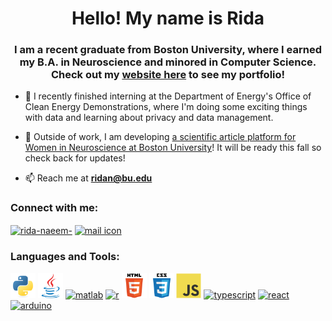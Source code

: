 <h1 align="center">Hello! My name is Rida</h1>
<h3 align="center">I am a recent graduate from Boston University, where I earned my B.A. in Neuroscience and minored in Computer Science. Check out my <a href="https://www.rnaeem.com">website here</a> to see my portfolio!</h3>

- 💼 I recently finished interning at the Department of Energy's Office of Clean Energy Demonstrations, where I'm doing some exciting things with data and learning about privacy and data management.
 
- 🔭 Outside of work, I am developing [a scientific article platform for Women in Neuroscience at Boston University](https://github.com/ridanaeeem/win-journal)! It will be ready this fall so check back for updates!

- 📫 Reach me at **ridan@bu.edu**

<h3 align="left">Connect with me:</h3>
<p align="left">
<a href="https://www.linkedin.com/in/rida-naeem-/" target="_blank"><img align="center" src="https://raw.githubusercontent.com/rahuldkjain/github-profile-readme-generator/master/src/images/icons/Social/linked-in-alt.svg" alt="rida-naeem-" height="30" width="40" /></a>
  <a href="mailto:ridan@bu.edu" target="_blank"><img align="center" src="https://media.istockphoto.com/id/1182752955/vector/mail-icon-envelope-sign-email-icon-letter-icon-gmail.jpg?s=612x612&w=0&k=20&c=5KtkmCB8H8sEtzL7sVC8NGzj5tq_eWAjUCcHHQoHEo4=" alt="mail icon" height="40" width="40" /></a>
</p>

<h3 align="left">Languages and Tools:</h3>
<p align="left"> 
<a href="https://www.python.org" target="_blank" rel="noreferrer"> <img src="https://raw.githubusercontent.com/devicons/devicon/master/icons/python/python-original.svg" alt="python" width="40" height="40"/></a> 
<a href="https://www.java.com" target="_blank" rel="noreferrer"> <img src="https://raw.githubusercontent.com/devicons/devicon/master/icons/java/java-original.svg" alt="java" width="40" height="40"/></a>
<a href="https://www.mathworks.com/" target="_blank" rel="noreferrer"> <img src="https://upload.wikimedia.org/wikipedia/commons/2/21/Matlab_Logo.png" alt="matlab" width="40" height="40"/></a>
<a href="https://www.r-project.org/" target="_blank" rel="noreferrer"> <img src="https://www.r-project.org/Rlogo.png" alt="r" width="40" height="40"/></a>
<a href="https://www.w3.org/html/" target="_blank" rel="noreferrer"> <img src="https://raw.githubusercontent.com/devicons/devicon/master/icons/html5/html5-original-wordmark.svg" alt="html5" width="40" height="40"/></a>
<a href="https://www.w3schools.com/css/" target="_blank" rel="noreferrer"> <img src="https://raw.githubusercontent.com/devicons/devicon/master/icons/css3/css3-original-wordmark.svg" alt="css3" width="40" height="40"/></a> 
<a href="https://developer.mozilla.org/en-US/docs/Web/JavaScript" target="_blank" rel="noreferrer"> <img src="https://raw.githubusercontent.com/devicons/devicon/master/icons/javascript/javascript-original.svg" alt="javascript" width="40" height="40"/></a> 
<a href="https://www.typescriptlang.org/" target="_blank" rel="noreferrer"><img src="https://upload.wikimedia.org/wikipedia/commons/thumb/4/4c/Typescript_logo_2020.svg/1200px-Typescript_logo_2020.svg.png" alt="typescript" width="40" height="40"/></a>
<a href="https://react.dev/" target="_blank" rel="noreferrer"> <img src="https://w7.pngwing.com/pngs/452/495/png-transparent-react-javascript-angularjs-ionic-github-text-logo-symmetry-thumbnail.png" alt="react" width="40" height="40"/></a> 
<a href="https://www.arduino.cc/" target="_blank" rel="noreferrer"><img src="https://brandslogos.com/wp-content/uploads/images/large/arduino-logo-1.png" alt="arduino" width="40" height="40"/></a>
